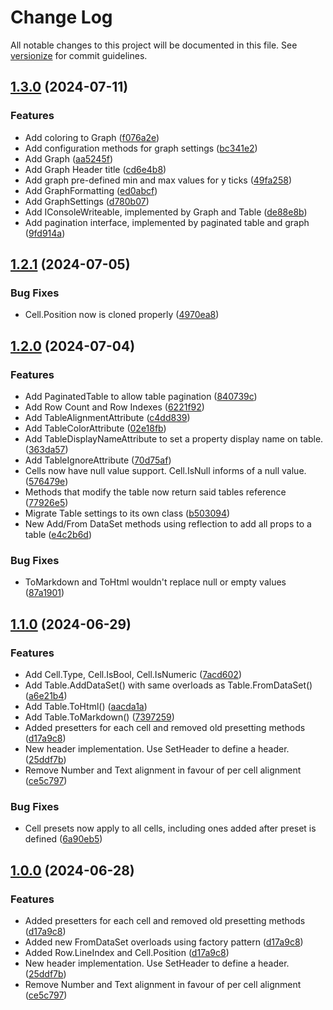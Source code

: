 # Change Log

All notable changes to this project will be documented in this file. See [versionize](https://github.com/versionize/versionize) for commit guidelines.

<a name="1.3.0"></a>
## [1.3.0](https://www.github.com/thiagomvas/SharpTables/releases/tag/v1.3.0) (2024-07-11)

### Features

* Add coloring to Graph ([f076a2e](https://www.github.com/thiagomvas/SharpTables/commit/f076a2e3968b0d8cf0f23ea43183361e799b8873))
* Add configuration methods for graph settings ([bc341e2](https://www.github.com/thiagomvas/SharpTables/commit/bc341e24d944e58c18b2db8f2d3c96b46d1304c5))
* Add Graph ([aa5245f](https://www.github.com/thiagomvas/SharpTables/commit/aa5245f5ff307314b78d3a667c6c64059d2780eb))
* Add Graph Header title ([cd6e4b8](https://www.github.com/thiagomvas/SharpTables/commit/cd6e4b8dc0f2b6e7076fc1b58b0901f509d1cfb5))
* Add graph pre-defined min and max values for y ticks ([49fa258](https://www.github.com/thiagomvas/SharpTables/commit/49fa2589609f5a0ad0a0ee32bdfce69c8cd9522d))
* Add GraphFormatting ([ed0abcf](https://www.github.com/thiagomvas/SharpTables/commit/ed0abcfb703d158b2820209340291b4bb382e6ed))
* Add GraphSettings<T> ([d780b07](https://www.github.com/thiagomvas/SharpTables/commit/d780b0736d8c1c609489d84d7d5faec29e49b0f8))
* Add IConsoleWriteable, implemented by Graph and Table ([de88e8b](https://www.github.com/thiagomvas/SharpTables/commit/de88e8be87061244f88772b3143364e66a617b25))
* Add pagination interface, implemented by paginated table and graph ([9fd914a](https://www.github.com/thiagomvas/SharpTables/commit/9fd914a9f5b7862d335d99f1c7a54a9b02153dfe))

<a name="1.2.1"></a>
## [1.2.1](https://www.github.com/thiagomvas/SharpTables/releases/tag/v1.2.1) (2024-07-05)

### Bug Fixes

* Cell.Position now is cloned properly ([4970ea8](https://www.github.com/thiagomvas/SharpTables/commit/4970ea8bd65c975afaa04baa3a8f991a457351c9))

<a name="1.2.0"></a>
## [1.2.0](https://www.github.com/thiagomvas/SharpTables/releases/tag/v1.2.0) (2024-07-04)

### Features

* Add PaginatedTable to allow table pagination ([840739c](https://www.github.com/thiagomvas/SharpTables/commit/840739c37e7e7fa3c1ecdda3769b8954ac84d130))
* Add Row Count and Row Indexes ([6221f92](https://www.github.com/thiagomvas/SharpTables/commit/6221f9244fc5916bfda55f14d76a6b1f970ebf4e))
* Add TableAlignmentAttribute ([c4dd839](https://www.github.com/thiagomvas/SharpTables/commit/c4dd839dad8f24f19d742249c8014ec0db9fca14))
* Add TableColorAttribute ([02e18fb](https://www.github.com/thiagomvas/SharpTables/commit/02e18fb8e6600107a94020f5924108e2a8cf4c94))
* Add TableDisplayNameAttribute to set a property display name on table. ([363da57](https://www.github.com/thiagomvas/SharpTables/commit/363da576943970c279a267f56aa79009e8c92cfc))
* Add TableIgnoreAttribute ([70d75af](https://www.github.com/thiagomvas/SharpTables/commit/70d75af0846c379fd17a588419c97bb35886dfee))
* Cells now have null value support. Cell.IsNull informs of a null value. ([576479e](https://www.github.com/thiagomvas/SharpTables/commit/576479ebaf100016ae5851c3e5816b6602cfe3ac))
* Methods that modify the table now return said tables reference ([77926e5](https://www.github.com/thiagomvas/SharpTables/commit/77926e5146cb0495e6d602cb7807cc5f87aec07c))
* Migrate Table settings to its own class ([b503094](https://www.github.com/thiagomvas/SharpTables/commit/b50309488321251b76e4ff78d9535b06bc5119c8))
* New Add/From DataSet methods using reflection to add all props to a table ([e4c2b6d](https://www.github.com/thiagomvas/SharpTables/commit/e4c2b6d87590329dd7b10592a00a33400c33155c))

### Bug Fixes

* ToMarkdown and ToHtml wouldn't replace null or empty values ([87a1901](https://www.github.com/thiagomvas/SharpTables/commit/87a190191319de3bac0f75b2c3ed90210c507193))

<a name="1.1.0"></a>
## [1.1.0](https://www.github.com/thiagomvas/SharpTables/releases/tag/v1.1.0) (2024-06-29)

### Features

* Add Cell.Type, Cell.IsBool, Cell.IsNumeric ([7acd602](https://www.github.com/thiagomvas/SharpTables/commit/7acd602d77367d2976b93cf6326f6c85a834ad85))
* Add Table.AddDataSet() with same overloads as Table.FromDataSet() ([a6e21b4](https://www.github.com/thiagomvas/SharpTables/commit/a6e21b41779652466da013497884187c3e07f6f2))
* Add Table.ToHtml() ([aacda1a](https://www.github.com/thiagomvas/SharpTables/commit/aacda1ad0839b800c9cb0b97d480047a1fa836b3))
* Add Table.ToMarkdown() ([7397259](https://www.github.com/thiagomvas/SharpTables/commit/7397259bf556c5d2895a4eca80d6e81479a014ed))
* Added presetters for each cell and removed old presetting methods ([d17a9c8](https://www.github.com/thiagomvas/SharpTables/commit/d17a9c81c3ab7548e9071c3bfbdfe2eb6332a357))
* New header implementation. Use SetHeader to define a header. ([25ddf7b](https://www.github.com/thiagomvas/SharpTables/commit/25ddf7b6babbef4ff9f3db96a496bce58d8a110c))
* Remove Number and Text alignment in favour of per cell alignment ([ce5c797](https://www.github.com/thiagomvas/SharpTables/commit/ce5c797fa4095e0897793ced50b73dd666faab13))

### Bug Fixes

* Cell presets now apply to all cells, including ones added after preset is defined ([6a90eb5](https://www.github.com/thiagomvas/SharpTables/commit/6a90eb5c65b3b435464c317e43866e212f895579))

<a name="1.1.0"></a>
## [1.0.0](https://www.github.com/thiagomvas/SharpTables/releases/tag/v1.0.0) (2024-06-28)

### Features

* Added presetters for each cell and removed old presetting methods ([d17a9c8](https://www.github.com/thiagomvas/SharpTables/commit/d17a9c81c3ab7548e9071c3bfbdfe2eb6332a357))
* Added new FromDataSet overloads using factory pattern ([d17a9c8](https://www.github.com/thiagomvas/SharpTables/commit/d17a9c81c3ab7548e9071c3bfbdfe2eb6332a357))
* Added Row.LineIndex and Cell.Position ([d17a9c8](https://www.github.com/thiagomvas/SharpTables/commit/d17a9c81c3ab7548e9071c3bfbdfe2eb6332a357))
* New header implementation. Use SetHeader to define a header. ([25ddf7b](https://www.github.com/thiagomvas/SharpTables/commit/25ddf7b6babbef4ff9f3db96a496bce58d8a110c))
* Remove Number and Text alignment in favour of per cell alignment ([ce5c797](https://www.github.com/thiagomvas/SharpTables/commit/ce5c797fa4095e0897793ced50b73dd666faab13))

